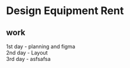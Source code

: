 # Design Equipment Rent


## work
1st day - planning and figma
<br>2nd day - Layout
<br>3rd day - asfsafsa
